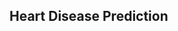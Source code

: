## Heart Disease Prediction
## [](https://drive.google.com/file/d/1Nj-6VUYWICAzP3Szo0cr4XtgtsTTO_Fo/view?usp=sharing)
